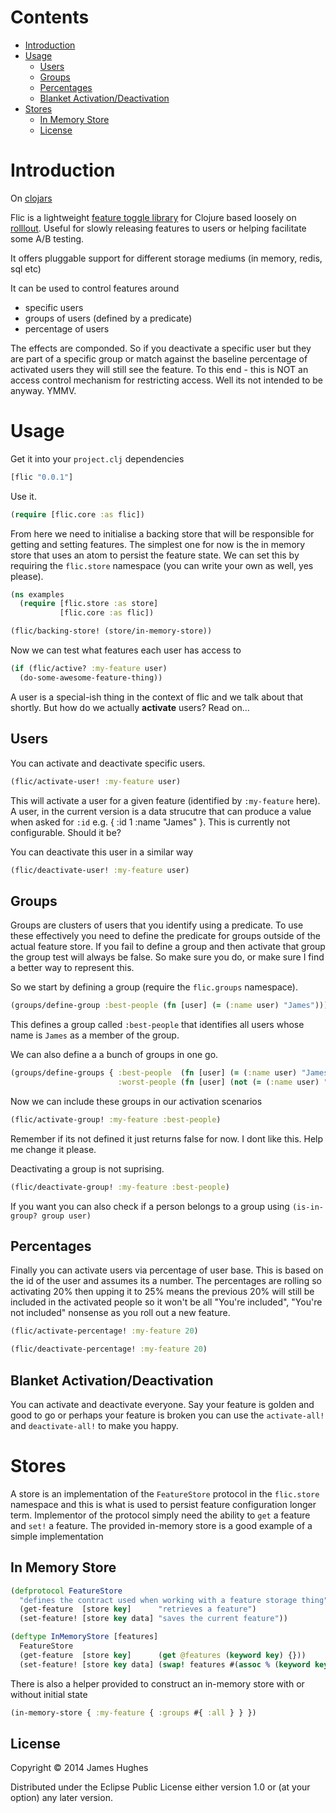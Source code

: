# Contents

- [Introduction](#introduction)
- [Usage](#usage)
	- [Users](#users)
	- [Groups](#groups)
	- [Percentages](#percentages)
	- [Blanket Activation/Deactivation](#blanket-activationdeactivation)
- [Stores](#stores)
	- [In Memory Store](#in-memory-store)
	- [License](#license)
    
# Introduction

On [clojars](https://clojars.org/flic)

Flic is a lightweight [feature toggle library](http://martinfowler.com/bliki/FeatureToggle.html) for Clojure based loosely on [rolllout](https://github.com/FetLife/rollout).  Useful for slowly releasing features to users or helping facilitate some A/B testing.

It offers pluggable support for different storage mediums (in memory, redis, sql etc)

It can be used to control features around

- specific users
- groups of users (defined by a predicate)
- percentage of users

The effects are componded.  So if you deactivate a specific user but they are part of a specific group or match against the baseline percentage of activated users they will still see the feature.  To this end - this is NOT an access control mechanism for restricting access.  Well its not intended to be anyway. YMMV.  

# Usage

Get it into your `project.clj` dependencies

```clojure
[flic "0.0.1"]
```

Use it.

```clojure
(require [flic.core :as flic])
```

From here we need to initialise a backing store that will be responsible for getting and setting features. The simplest one for now is the in memory store that uses an atom to persist the feature state.  We can set this by requiring the `flic.store` namespace (you can write your own as well, yes please).

```clojure
(ns examples
  (require [flic.store :as store]
           [flic.core :as flic])

(flic/backing-store! (store/in-memory-store))
```

Now we can test what features each user has access to

```clojure
(if (flic/active? :my-feature user)
  (do-some-awesome-feature-thing))
```

A user is a special-ish thing in the context of flic and we talk about that shortly.  But how do we actually __activate__ users?  Read on...

## Users

You can activate and deactivate specific users.

```clojure
(flic/activate-user! :my-feature user)
```

This will activate a user for a given feature (identified by `:my-feature` here).  A user, in the current version is a data strucutre that can produce a value when asked for `:id` e.g. { :id 1 :name "James" }.  This is currently not configurable.  Should it be?

You can deactivate this user in a similar way

```clojure
(flic/deactivate-user! :my-feature user)
```

## Groups

Groups are clusters of users that you identify using a predicate.  To use these effectively you need to define the predicate for groups outside of the actual feature store.  If you fail to define a group and then activate that group the group test will always be false. So make sure you do, or make sure I find a better way to represent this.

So we start by defining a group (require the `flic.groups` namespace).

```clojure
(groups/define-group :best-people (fn [user] (= (:name user) "James")))
```

This defines a group called `:best-people` that identifies all users whose name is `James` as a member of the group.

We can also define a a bunch of groups in one go.

```clojure
(groups/define-groups { :best-people  (fn [user] (= (:name user) "James"))
                        :worst-people (fn [user] (not (= (:name user) "James"))) })
```

Now we can include these groups in our activation scenarios

```clojure
(flic/activate-group! :my-feature :best-people)
```

Remember if its not defined it just returns false for now.  I dont like this.  Help me change it please.

Deactivating a group is not suprising.

```clojure
(flic/deactivate-group! :my-feature :best-people)
```

If you want you can also check if a person belongs to a group using
`(is-in-group? group user)`

## Percentages

Finally you can activate users via percentage of user base.  This is based on the id of the user and assumes its a number.  The percentages are rolling so activating 20% then upping it to 25% means the previous 20% will still be included in the activated people so it won't be all "You're included", "You're not included" nonsense as you roll out a new feature.

```clojure
(flic/activate-percentage! :my-feature 20)

(flic/deactivate-percentage! :my-feature 20)
```

## Blanket Activation/Deactivation

You can activate and deactivate everyone.  Say your feature is golden and good to go or perhaps your feature is broken you can use the `activate-all!` and `deactivate-all!` to make you happy.

# Stores

A store is an implementation of the `FeatureStore` protocol in the `flic.store` namespace and this is what is used to persist feature configuration longer term.  Implementor of the protocol simply need the ability to `get` a feature and `set!` a feature.  The provided in-memory store is a good example of a simple implementation

## In Memory Store

```clojure
(defprotocol FeatureStore
  "defines the contract used when working with a feature storage thing"
  (get-feature  [store key]      "retrieves a feature")
  (set-feature! [store key data] "saves the current feature"))

(deftype InMemoryStore [features]
  FeatureStore
  (get-feature  [store key]      (get @features (keyword key) {}))
  (set-feature! [store key data] (swap! features #(assoc % (keyword key) data))))
```

There is also a helper provided to construct an in-memory store with or without initial state

```clojure
(in-memory-store { :my-feature { :groups #{ :all } } })
```

## License

Copyright © 2014 James Hughes

Distributed under the Eclipse Public License either version 1.0 or (at
your option) any later version.
